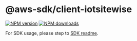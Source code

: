 # @aws-sdk/client-iotsitewise

[![NPM version](https://img.shields.io/npm/v/@aws-sdk/client-iotsitewise/beta.svg)](https://www.npmjs.com/package/@aws-sdk/client-iotsitewise)
[![NPM downloads](https://img.shields.io/npm/dm/@aws-sdk/client-iotsitewise.svg)](https://www.npmjs.com/package/@aws-sdk/client-iotsitewise)

For SDK usage, please step to [SDK readme](https://github.com/aws/aws-sdk-js-v3).
